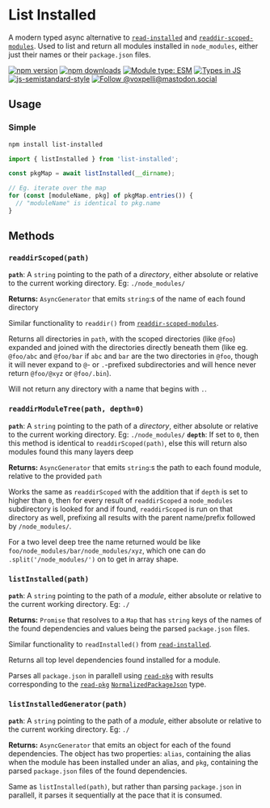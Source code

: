 # List Installed

A modern typed async alternative to [`read-installed`](https://www.npmjs.com/package/read-installed) and [`readdir-scoped-modules`](https://www.npmjs.com/package/readdir-scoped-modules). Used to list and return all modules installed in `node_modules`, either just their names or their `package.json` files.

[![npm version](https://img.shields.io/npm/v/list-installed.svg?style=flat)](https://www.npmjs.com/package/list-installed)
[![npm downloads](https://img.shields.io/npm/dm/list-installed.svg?style=flat)](https://www.npmjs.com/package/list-installed)
[![Module type: ESM](https://img.shields.io/badge/module%20type-esm-brightgreen)](https://github.com/voxpelli/badges-cjs-esm)
[![Types in JS](https://img.shields.io/badge/types_in_js-yes-brightgreen)](https://github.com/voxpelli/types-in-js)
[![js-semistandard-style](https://img.shields.io/badge/code%20style-semistandard-brightgreen.svg)](https://github.com/voxpelli/eslint-config)
[![Follow @voxpelli@mastodon.social](https://img.shields.io/mastodon/follow/109247025527949675?domain=https%3A%2F%2Fmastodon.social&style=social)](https://mastodon.social/@voxpelli)

## Usage

### Simple

```bash
npm install list-installed
```

```javascript
import { listInstalled } from 'list-installed';

const pkgMap = await listInstalled(__dirname);

// Eg. iterate over the map
for (const [moduleName, pkg] of pkgMap.entries()) {
  // "moduleName" is identical to pkg.name
}
```

## Methods

### `readdirScoped(path)`

**`path`**: A `string` pointing to the path of a _directory_, either absolute or relative to the current working directory. Eg: `./node_modules/`

**Returns:** `AsyncGenerator` that emits `string`:s of the name of each found directory

Similar functionality to `readdir()` from [`readdir-scoped-modules`](https://www.npmjs.com/package/readdir-scoped-modules).

Returns all directories in `path`, with the scoped directories (like `@foo`) expanded and joined with the directories directly beneath them (like eg. `@foo/abc` and `@foo/bar` if `abc` and `bar` are the two directories in `@foo`, though it will never expand to `@`- or `.`-prefixed subdirectories and will hence never return `@foo/@xyz` or `@foo/.bin`).

Will not return any directory with a name that begins with `.`.

### `readdirModuleTree(path, depth=0)`

**`path`**: A `string` pointing to the path of a _directory_, either absolute or relative to the current working directory. Eg: `./node_modules/`
**`depth`**: If set to `0`, then this method is identical to `readdirScoped(path)`, else this will return also modules found this many layers deep

**Returns:** `AsyncGenerator` that emits `string`:s the path to each found module, relative to the provided `path`

Works the same as `readdirScoped` with the addition that if `depth` is set to higher than `0`, then for every result of `readdirScoped` a `node_modules` subdirectory is looked for and if found, `readdirScoped` is run on that directory as well, prefixing all results with the parent name/prefix followed by `/node_modules/`.

For a two level deep tree the name returned would be like `foo/node_modules/bar/node_modules/xyz`, which one can do `.split('/node_modules/')` on to get in array shape.

### `listInstalled(path)`

**`path`**: A `string` pointing to the path of a _module_, either absolute or relative to the current working directory. Eg: `./`

**Returns:** `Promise` that resolves to a `Map` that has `string` keys of the names of the found dependencies and values being the parsed `package.json` files.

Similar functionality to `readInstalled()` from [`read-installed`](https://www.npmjs.com/package/read-installed).

Returns all top level dependencies found installed for a module.

Parses all `package.json` in parallell using [`read-pkg`](https://github.com/sindresorhus/read-pkg) with results corresponding to the [`read-pkg`](https://github.com/sindresorhus/read-pkg) [`NormalizedPackageJson`](https://github.com/sindresorhus/read-pkg/blob/f50f5ffd4d5d25ef3387562c2e32e22ba68552dd/index.d.ts#L24) type.

### `listInstalledGenerator(path)`

**`path`**: A `string` pointing to the path of a _module_, either absolute or relative to the current working directory. Eg: `./`

**Returns:** `AsyncGenerator` that emits an object for each of the found dependencies. The object has two properties: `alias`, containing the alias when the module has been installed under an alias, and `pkg`, containing the parsed `package.json` files of the found dependencies.

Same as `listInstalled(path)`, but rather than parsing `package.json` in parallell, it parses it sequentially at the pace that it is consumed.
